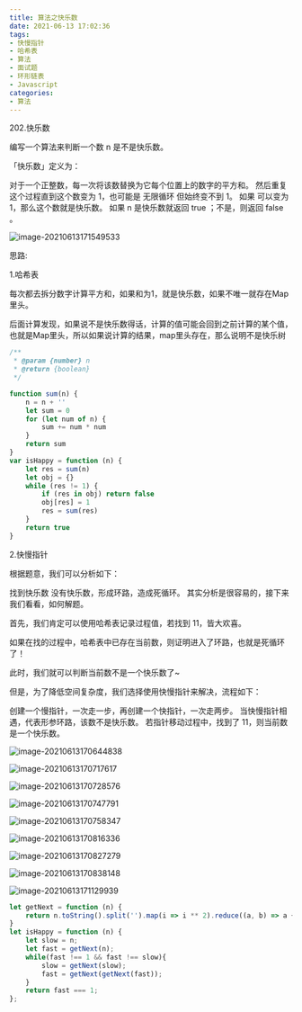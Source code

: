 ```yaml
---
title: 算法之快乐数
date: 2021-06-13 17:02:36
tags:
- 快慢指针
- 哈希表
- 算法
- 面试题
- 环形链表
- Javascript
categories:
- 算法
---
```


202.快乐数

编写一个算法来判断一个数 n 是不是快乐数。

「快乐数」定义为：

对于一个正整数，每一次将该数替换为它每个位置上的数字的平方和。
然后重复这个过程直到这个数变为 1，也可能是 无限循环 但始终变不到 1。
如果 可以变为  1，那么这个数就是快乐数。
如果 n 是快乐数就返回 true ；不是，则返回 false 。

![image-20210613171549533](image-20210613171549533.png)



思路:

1.哈希表

每次都去拆分数字计算平方和，如果和为1，就是快乐数，如果不唯一就存在Map里头。

后面计算发现，如果说不是快乐数得话，计算的值可能会回到之前计算的某个值，也就是Map里头，所以如果说计算的结果，map里头存在，那么说明不是快乐树

```js
/**
 * @param {number} n
 * @return {boolean}
 */

function sum(n) {
    n = n + ''
    let sum = 0
    for (let num of n) {
        sum += num * num
    }
    return sum
}
var isHappy = function (n) {
    let res = sum(n)
    let obj = {}
    while (res != 1) {
        if (res in obj) return false
        obj[res] = 1
        res = sum(res)
    }
    return true
}
```



2.快慢指针

根据题意，我们可以分析如下：

找到快乐数
没有快乐数，形成环路，造成死循环。
其实分析是很容易的，接下来我们看看，如何解题。

首先，我们肯定可以使用哈希表记录过程值，若找到 11，皆大欢喜。

如果在找的过程中，哈希表中已存在当前数，则证明进入了环路，也就是死循环了！

此时，我们就可以判断当前数不是一个快乐数了~

但是，为了降低空间复杂度，我们选择使用快慢指针来解决，流程如下：

创建一个慢指针，一次走一步，再创建一个快指针，一次走两步。
当快慢指针相遇，代表形参环路，该数不是快乐数。
若指针移动过程中，找到了 11，则当前数是一个快乐数。

![image-20210613170644838](image-20210613170644838.png)

![image-20210613170717617](image-20210613170717617.png)

![image-20210613170728576](image-20210613170728576.png)

![image-20210613170747791](image-20210613170747791.png)

![image-20210613170758347](image-20210613170758347.png)

![image-20210613170816336](image-20210613170816336.png)

![image-20210613170827279](image-20210613170827279.png)

![image-20210613170838148](image-20210613170838148.png)

![image-20210613171129939](image-20210613171129939.png)

```js
let getNext = function (n) {
    return n.toString().split('').map(i => i ** 2).reduce((a, b) => a + b);
}
let isHappy = function (n) {
    let slow = n;
    let fast = getNext(n);
    while(fast !== 1 && fast !== slow){
        slow = getNext(slow);
        fast = getNext(getNext(fast));
    }
    return fast === 1;
};
```

